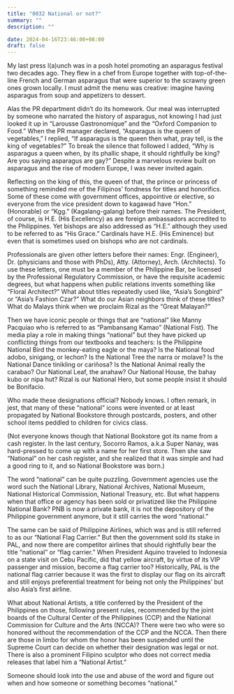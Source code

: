 ```yaml
---
title: "0032 National or not?"
summary: ""
description: ""

date: 2024-04-16T23:46:00+08:00
draft: false
---
```


My last press l(a)unch was in a posh hotel promoting an asparagus festival two decades ago. They flew in a chef from Europe together with top-of-the-line French and German asparagus that were superior to  the scrawny green ones grown locally. I must admit the menu was creative:  imagine having asparagus from soup and appetizers to dessert.

Alas the PR department didn’t do its homework. Our meal was  interrupted by someone who narrated the history of asparagus, not  knowing I had just looked it up in “Larousse Gastronomique” and the “Oxford Companion to Food.” When the PR manager declared, “Asparagus is  the queen of vegetables,” I replied, “If asparagus is the queen then what, pray tell, is the king of vegetables?” To break the silence that   followed I added, “Why is asparagus a queen when, by its phallic shape, it should rightfully be king? Are you saying asparagus are gay?” Despite  a marvelous review built on asparagus and the rise of modern Europe, I was never invited again.

Reflecting on the king of this, the queen of that, the prince or  princess of something reminded me of the Filipinos’ fondness for titles and honorifics. Some of these come with government offices, appointive or elective, so everyone from the vice president  down to kagawad have   “Hon.” (Honorable) or “Kgg.” (Kagalang-galang) before their names. The  President, of course, is H.E. (His Excellency) as are foreign ambassadors accredited to the Philippines. Yet bishops are also addressed as “H.E.” although they used to be referred to as “His Grace.” Cardinals have H.E. (His   Eminence) but even that is sometimes used on bishops who are not cardinals.

Professionals are given other letters before their names: Engr. (Engineer), Dr. (physicians and those with PhDs), Atty. (Attorney), Arch. (Architects). To use these letters, one must be a   member of the Philippine Bar, be licensed by the Professional   Regulatory Commission, or have the requisite academic degrees, but what happens when public relations invents something like “Floral   Architect?” What about titles repeatedly used like,  “Asia’s Songbird” or   “Asia’s Fashion Czar?” What do our Asian neighbors think of these  titles? What do Malays think when we proclaim Rizal as the “Great   Malayan?”

Then we have iconic people or things that are “national” like Manny   Pacquiao who is referred to as “Pambansang Kamao” (National Fist).  The media play a role in making things “national” but they have picked up  conflicting things from our textbooks and teachers: Is the Philippine  National Bird the monkey-eating eagle or the maya? Is the National food  adobo, sinigang, or lechon? Is the National Tree the narra or molave? Is   the National Dance tinikling or cariñosa? Is the National Animal   really the carabao? Our National Leaf, the anahaw? Our National House, the bahay kubo or nipa hut? Rizal is our National Hero, but some people insist   it should be Bonifacio.

Who made these designations official? Nobody   knows. I often remark, in jest, that many of these “national” icons  were invented or at least propagated by National Bookstore through   postcards, posters, and other school items peddled to children for  civics class.

(Not everyone knows though that National Bookstore got  its name from a cash register. In the last century, Socorro Ramos,  a.k.a  Super Nanay, was hard-pressed to come up with a name for her  first store. Then she saw “National” on her cash register, and she realized that it was simple and had a good ring to it, and so National Bookstore  was born.)

The word “national” can be quite puzzling. Government agencies use  the word such the National Library, National Archives,  National Museum, National Historical Commission, National Treasury,   etc. But what happens when that office or agency has been sold or   privatized like the Philippine National Bank? PNB is now a private  bank, it is not the depository of the Philippine government anymore,  but it still carries the word “national.”

The same can be said of  Philippine Airlines, which was and is still referred to as our “National  Flag Carrier.” But then the government sold its stake in PAL, and now there are competitor airlines that should rightfully bear the title  “national” or “flag carrier.” When President Aquino traveled to Indonesia on a state visit on Cebu Pacific, did that yellow aircraft, by   virtue of its VIP passenger and mission, become a flag carrier too?  Historically, PAL is the national flag carrier because it was the  first to display our flag on its aircraft and still enjoys  preferential treatment for being not only the Philippines’ but  also Asia’s first airline.

What about National Artists, a title conferred by the President of   the Philippines on those, following present rules, recommended by the joint boards of the Cultural Center of the Philippines (CCP) and the  National Commission for Culture and the Arts (NCCA)? There were two who were  so honored without the recommendation of the CCP and the NCCA. Then there are those in limbo for whom the honor has been suspended until the Supreme Court can decide on whether their designation was legal or not.  There is also a prominent Filipino sculptor who does not correct media  releases that label him a “National Artist.”

Someone should look into the use and abuse of the word and figure out when and how  someone or something becomes “national.”
